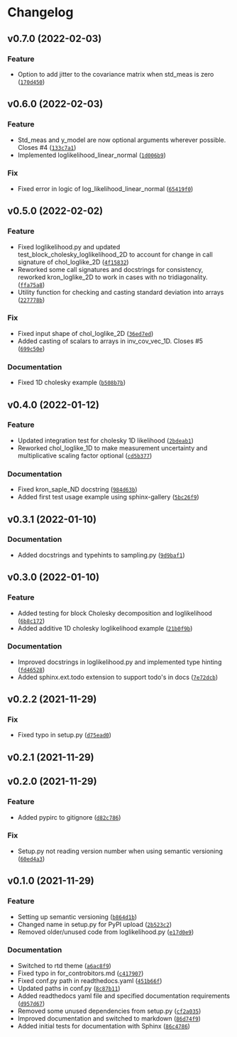 # Changelog

<!--next-version-placeholder-->

## v0.7.0 (2022-02-03)
### Feature
* Option to add jitter to the covariance matrix when std_meas is zero ([`170d450`](https://gitlab.com/GKoune/tripy/-/commit/170d450c9cdd009bfe85d9f3247a1ce91c11760f))

## v0.6.0 (2022-02-03)
### Feature
* Std_meas and y_model are now optional arguments wherever possible. Closes #4 ([`133c7a1`](https://gitlab.com/GKoune/tripy/-/commit/133c7a1a3cf602ad182c9e276f25601499abc6a2))
* Implemented loglikelihood_linear_normal ([`1d006b9`](https://gitlab.com/GKoune/tripy/-/commit/1d006b9aa210b0e5ffe8cd7e4c5f0fc5f3869d8f))

### Fix
* Fixed error in logic of log_likelihood_linear_normal ([`65419f0`](https://gitlab.com/GKoune/tripy/-/commit/65419f0dd78fead4420f5c9ea146b9bc2abfd490))

## v0.5.0 (2022-02-02)
### Feature
* Fixed loglikelihood.py and updated test_block_cholesky_loglikelihood_2D to account for change in call signature of chol_loglike_2D ([`4f15832`](https://gitlab.com/GKoune/tripy/-/commit/4f15832a8da902cd9b3ad8b349f9e50f7a5bfb10))
* Reworked some call signatures and docstrings for consistency, reworked kron_loglike_2D to work in cases with no tridiagonality. ([`ffa75a8`](https://gitlab.com/GKoune/tripy/-/commit/ffa75a87fd90818ae2c72323875bd748e6fadaeb))
* Utility function for checking and casting standard deviation into arrays ([`227778b`](https://gitlab.com/GKoune/tripy/-/commit/227778b22e61e0e6e88c9fa8d01ed81793c54da6))

### Fix
* Fixed input shape of chol_loglike_2D ([`36ed7ed`](https://gitlab.com/GKoune/tripy/-/commit/36ed7ed28a46f9ea17f5cc8a2ff2a20d62cced24))
* Added casting of scalars to arrays in inv_cov_vec_1D. Closes #5 ([`699c50e`](https://gitlab.com/GKoune/tripy/-/commit/699c50e37e94299a495479d9aa0316a7d1a26fd5))

### Documentation
* Fixed 1D cholesky example ([`b508b7b`](https://gitlab.com/GKoune/tripy/-/commit/b508b7b66edc6bdb45a916f4ee1a314409069847))

## v0.4.0 (2022-01-12)
### Feature
* Updated integration test for cholesky 1D likelihood ([`2bdeab1`](https://gitlab.com/GKoune/tripy/-/commit/2bdeab13971589db9ceff2c7c2c603533c80d7a8))
* Reworked chol_loglike_1D to make measurement uncertainty and multiplicative scaling factor optional ([`cd5b377`](https://gitlab.com/GKoune/tripy/-/commit/cd5b377dd07c6cecdb9c8bff6c86c221a897ceb4))

### Documentation
* Fixed kron_saple_ND docstring ([`984d63b`](https://gitlab.com/GKoune/tripy/-/commit/984d63bbb9e4bdd53f1da8ed0b4acb12530e3dda))
* Added first test usage example using sphinx-gallery ([`5bc26f9`](https://gitlab.com/GKoune/tripy/-/commit/5bc26f9a571fd68a72dfeceeae579c5c3cde87ef))

## v0.3.1 (2022-01-10)
### Documentation
* Added docstrings and typehints to sampling.py ([`9d9baf1`](https://gitlab.com/GKoune/tripy/-/commit/9d9baf1080f806345919cc8e9d9e888c9588bf16))

## v0.3.0 (2022-01-10)
### Feature
* Added testing for block Cholesky decomposition and loglikelihood ([`6b8c172`](https://gitlab.com/GKoune/tripy/-/commit/6b8c172874446859cdfc0a7e0007f9daee369b4a))
* Added additive 1D cholesky loglikelihood example ([`21b0f9b`](https://gitlab.com/GKoune/tripy/-/commit/21b0f9b353ca0fc5e6c7a7d53bb0ec3ba92c78f3))

### Documentation
* Improved docstrings in loglikelihood.py and implemented type hinting ([`fd46528`](https://gitlab.com/GKoune/tripy/-/commit/fd465284651f97e58a5b27fe5a2b2ecc9796a208))
* Added sphinx.ext.todo extension to support todo's in docs ([`7e72dcb`](https://gitlab.com/GKoune/tripy/-/commit/7e72dcb350e241412b07a87234f0b8f0aedbdf4b))

## v0.2.2 (2021-11-29)
### Fix
* Fixed typo in setup.py ([`d75ead0`](https://gitlab.com/GKoune/tripy/-/commit/d75ead086f6425dde596506c971c2dab7d652d25))

## v0.2.1 (2021-11-29)


## v0.2.0 (2021-11-29)
### Feature
* Added pypirc to gitignore ([`d82c786`](https://gitlab.com/GKoune/tripy/-/commit/d82c786b69f14fba2a65749b173eff3bf2913606))

### Fix
* Setup.py not reading version number when using semantic versioning ([`60ed4a3`](https://gitlab.com/GKoune/tripy/-/commit/60ed4a3b943bd8d15475945fb366540131f4c240))

## v0.1.0 (2021-11-29)
### Feature
* Setting up semantic versioning ([`b864d1b`](https://gitlab.com/GKoune/tripy/-/commit/b864d1b518b86a744b67c5cb8b1e87c710068ada))
* Changed name in setup.py for PyPI upload ([`2b523c2`](https://gitlab.com/GKoune/tripy/-/commit/2b523c21a8887b5544998e6c355dbee6981300db))
* Removed older/unused code from loglikelihood.py ([`e17d0e9`](https://gitlab.com/GKoune/tripy/-/commit/e17d0e97823b78bdba2521fb0e3228768617eff4))

### Documentation
* Switched to rtd theme ([`a6ac8f9`](https://gitlab.com/GKoune/tripy/-/commit/a6ac8f92db96ef53a66ded9dc7de8749d0a4a2bb))
* Fixed typo in for_controbitors.md ([`c417907`](https://gitlab.com/GKoune/tripy/-/commit/c4179071e76b795b3b5ecc8166f448cceaf5aa98))
* Fixed conf.py path in readthedocs.yaml ([`451b66f`](https://gitlab.com/GKoune/tripy/-/commit/451b66fbc9bba471c1093773ceb796e43ace019d))
* Updated paths in conf.py ([`8c87b11`](https://gitlab.com/GKoune/tripy/-/commit/8c87b113bc5b36a5127eac9c811125488533bf9d))
* Added readthedocs yaml file and specified documentation requirements ([`d957d67`](https://gitlab.com/GKoune/tripy/-/commit/d957d677256e70c1fa8bbffc9d60c715287aafc7))
* Removed some unused dependencies from setup.py ([`cf2a035`](https://gitlab.com/GKoune/tripy/-/commit/cf2a0354800dad04d7b3592218a1b6805d10d72b))
* Improved documentation and  switched to markdown ([`86d74f9`](https://gitlab.com/GKoune/tripy/-/commit/86d74f91bd1e7de431bd77e50370fb45aba207c2))
* Added initial tests for documentation with Sphinx ([`86c4786`](https://gitlab.com/GKoune/tripy/-/commit/86c4786350e7bb3e7700207b6d3a1170db366fa1))
